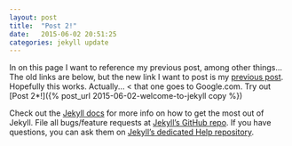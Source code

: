 ```yaml
---
layout: post
title:  "Post 2!"
date:   2015-06-02 20:51:25
categories: jekyll update
---
```

In on this page I want to reference my previous post, among other things... The old links are below, but the new link I want to post is my [previous post][pp]. Hopefully this works. Actually... < that one goes to Google.com. Try out [Post 2*!]({% post_url 2015-06-02-welcome-to-jekyll copy %})

Check out the [Jekyll docs][jekyll] for more info on how to get the most out of Jekyll. File all bugs/feature requests at [Jekyll’s GitHub repo][jekyll-gh]. If you have questions, you can ask them on [Jekyll’s dedicated Help repository][jekyll-help].

[jekyll]:      http://jekyllrb.com
[jekyll-gh]:   https://github.com/jekyll/jekyll
[jekyll-help]: https://github.com/jekyll/jekyll-help
[pp]:		   https://google.com
